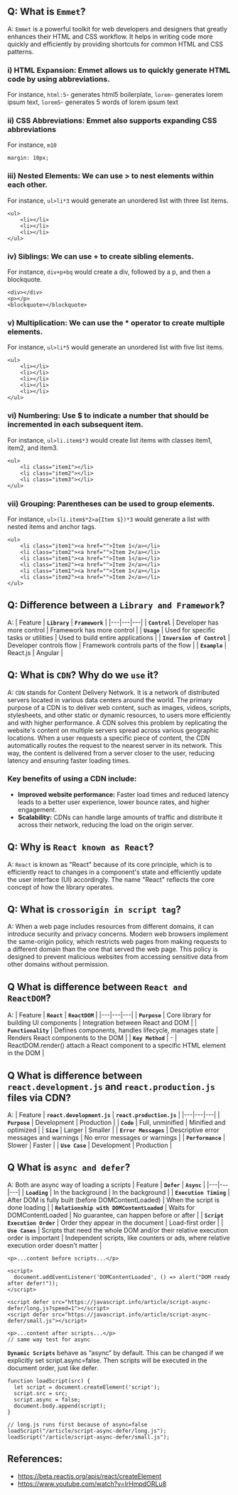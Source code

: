 ## Q: What is `Emmet`?

A: `Emmet` is a powerful toolkit for web developers and designers that greatly enhances their HTML and CSS workflow. It helps in writing code more quickly and efficiently by providing shortcuts for common HTML and CSS patterns.

### **i) HTML Expansion**: Emmet allows us to quickly generate HTML code by using abbreviations.

For instance,
`html:5`- generates html5 boilerplate,
`lorem`- generates lorem ipsum text,
`lorem5`- generates 5 words of lorem ipsum text

### **ii) CSS Abbreviations**: Emmet also supports expanding CSS abbreviations

For instance, `m10`

```
margin: 10px;
```

### iii) Nested Elements: We can use > to nest elements within each other.

For instance, `ul>li*3` would generate an unordered list with three list items.

```
<ul>
    <li></li>
    <li></li>
    <li></li>
</ul>
```

### iv) Siblings: We can use + to create sibling elements.

For instance, `div+p+bq` would create a div, followed by a p, and then a blockquote.

```
<div></div>
<p></p>
<blockquote></blockquote>
```

### v) Multiplication: We can use the \* operator to create multiple elements.

For instance, `ul>li*5` would generate an unordered list with five list items.

```
<ul>
    <li></li>
    <li></li>
    <li></li>
    <li></li>
    <li></li>
</ul>
```

### vi) Numbering: Use $ to indicate a number that should be incremented in each subsequent item.

For instance, `ul>li.item$*3` would create list items with classes item1, item2, and item3.

```
<ul>
    <li class="item1"></li>
    <li class="item2"></li>
    <li class="item3"></li>
</ul>
```

### vii) Grouping: Parentheses can be used to group elements.

For instance, `ul>(li.item$*2>a{Item $})*3` would generate a list with nested items and anchor tags.

```
<ul>
    <li class="item1"><a href="">Item 1</a></li>
    <li class="item2"><a href="">Item 2</a></li>
    <li class="item1"><a href="">Item 1</a></li>
    <li class="item2"><a href="">Item 2</a></li>
    <li class="item1"><a href="">Item 1</a></li>
    <li class="item2"><a href="">Item 2</a></li>
</ul>
```

## Q: Difference between a `Library and Framework`?

A:
| Feature | **`Library`** | **`Framework`** |
|---|---|---|
| **`Control`** | Developer has more control | Framework has more control |
| **`Usage`** | Used for specific tasks or utilities | Used to build entire applications |
| **`Inversion of Control`** | Developer controls flow | Framework controls parts of the flow |
| **`Example`** | React.js | Angular |

## Q: What is `CDN`? Why do we `use` it?

A: `CDN` stands for Content Delivery Network. It is a network of distributed servers located in various data centers around the world.
The primary purpose of a CDN is to deliver web content, such as images, videos, scripts, stylesheets, and other static or dynamic resources, to users more efficiently and with higher performance.
A CDN solves this problem by replicating the website's content on multiple servers spread across various geographic locations. When a user requests a specific piece of content, the CDN automatically routes the request to the nearest server in its network. This way, the content is delivered from a server closer to the user, reducing latency and ensuring faster loading times.

### Key benefits of using a CDN include:

- **Improved website performance:** Faster load times and reduced latency leads to a better user experience, lower bounce rates, and higher engagement.
- **Scalability:** CDNs can handle large amounts of traffic and distribute it across their network, reducing the load on the origin server.

## Q: Why is `React known as React`?

A: `React` is known as "React" because of its core principle, which is to efficiently react to changes in a component's state and efficiently update the user interface (UI) accordingly. The name "React" reflects the core concept of how the library operates.

## Q: What is `crossorigin in script tag`?

A: When a web page includes resources from different domains, it can introduce security and privacy concerns. Modern web browsers implement the same-origin policy, which restricts web pages from making requests to a different domain than the one that served the web page. This policy is designed to prevent malicious websites from accessing sensitive data from other domains without permission.

## Q What is difference between `React and ReactDOM`?

A:
| Feature | **`React`** | **`ReactDOM`** |
|---|---|---|
| **`Purpose`** | Core library for building UI components | Integration between React and DOM |
| **`Functionality`** | Defines components, handles lifecycle, manages state | Renders React components to the DOM |
| **`Key Method`** | - | ReactDOM.render() attach a React component to a specific HTML element in the DOM |

## Q What is difference between `react.development.js` and `react.production.js` files via CDN?

A:
| Feature | **`react.development.js`** | **`react.production.js`** |
|---|---|---|
| **`Purpose`** | Development | Production |
| **`Code`** | Full, unminified | Minified and optimized |
| **`Size`** | Larger | Smaller |
| **`Error Messages`** | Descriptive error messages and warnings | No error messages or warnings |
| **`Performance`** | Slower | Faster |
| **`Use Case`** | Development | Production |

## Q What is `async and defer`?

A: Both are async way of loading a scripts
| Feature | **`Defer`** | **`Async`** |
|---|---|---|
| **`Loading`** | In the background | In the background |
| **`Execution Timing`** | After DOM is fully built (before DOMContentLoaded) | When the script is done loading |
| **`Relationship with DOMContentLoaded`** | Waits for DOMContentLoaded | No guarantee, can happen before or after |
| **`Script Execution Order`** | Order they appear in the document | Load-first order |
| **`Use Cases`** | Scripts that need the whole DOM and/or their relative execution order is important | Independent scripts, like counters or ads, where relative execution order doesn't matter |

```
<p>...content before scripts...</p>

<script>
  document.addEventListener('DOMContentLoaded', () => alert("DOM ready after defer!"));
</script>

<script defer src="https://javascript.info/article/script-async-defer/long.js?speed=1"></script>
<script defer src="https://javascript.info/article/script-async-defer/small.js"></script>

<p>...content after scripts...</p>
// same way test for async
```

**`Dynamic Scripts`** behave as “async” by default. This can be changed if we explicitly set script.async=false. Then scripts will be executed in the document order, just like defer.

```
function loadScript(src) {
  let script = document.createElement('script');
  script.src = src;
  script.async = false;
  document.body.append(script);
}

// long.js runs first because of async=false
loadScript("/article/script-async-defer/long.js");
loadScript("/article/script-async-defer/small.js");
```

## References:

- https://beta.reactjs.org/apis/react/createElement
- https://www.youtube.com/watch?v=IrHmpdORLu8
